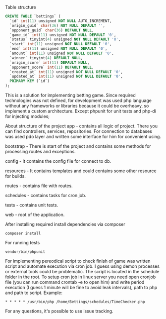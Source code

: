 Table structure
```sql
CREATE TABLE `bettings` (
  `id` int(11) unsigned NOT NULL AUTO_INCREMENT,
  `origin_guid` char(36) NOT NULL DEFAULT '',
  `opponent_guid` char(36) DEFAULT NULL,
  `game_id` int(11) unsigned NOT NULL DEFAULT '0',
  `status` tinyint(4) unsigned NOT NULL DEFAULT '0',
  `start` int(11) unsigned NOT NULL DEFAULT '0',
  `end` int(11) unsigned NOT NULL DEFAULT '0',
  `amount` int(11) unsigned NOT NULL DEFAULT '0',
  `winner` tinyint(4) DEFAULT NULL,
  `origin_score` int(11) DEFAULT NULL,
  `opponent_score` int(11) DEFAULT NULL,
  `created_at` int(11) unsigned NOT NULL DEFAULT '0',
  `updated_at` int(11) unsigned NOT NULL DEFAULT '0',
  PRIMARY KEY (`id`)
);
```
This is a solution for implementing betting game. Since required technologies was not defined, for development was used php language without any frameworks or libraries because it could be overheavy, so implement a custom architecture. Except phpunit for unit tests and php-di for injecting modules;

About structure of the project
app - contains all logic of project. There you can find controllers, services, repositories. For connection to databases was used pdo layer and written some interface for him for convenient using.

bootstrap - There is start of the project and contains some methods for processing routes and exceptions.

config - It contains the config file for connect to db.

resources - It contains templates and could contains some other resource for builds.

routes - contains file with routes.

schedules - contains tasks for cron job.

tests - contains unit tests.

web - root of the application.

After installing required install dependencies via composer 

``` composer install  ```

For running tests

```vendor/bin/phpunit```


For implementing pereodical script to check finish of game was written script and automate execution via cron job. I guess using demon processes or external tools could be problematic.
The script is located in the schedule folder in the root.
To setup cron job in linux server you need open cronjob file (you can run command crontab -e to open him) and write period execution (I guess 1 minute will be fine to avoid leak intervals), path to php and path to script. Example:

```* * * * * /usr/bin/php /home/Bettings/schedules/TimeChecker.php```

For any questions, it's possible to use issue tracking.
